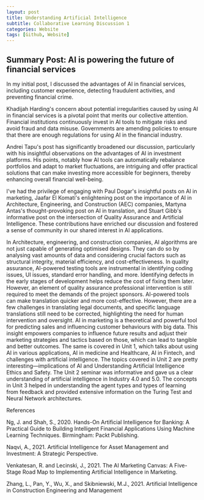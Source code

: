 ```yaml
---
layout: post
title: Understanding Artificial Intelligence
subtitle: Collaborative Learning Discussion 1 
categories: Website
tags: [Github, Website]
---
```

## Summary Post: AI is powering the future of financial services
In my initial post, I discussed the advantages of AI in financial services, including customer experience, detecting fraudulent activities, and preventing financial crime.

Khadijah Harding's concern about potential irregularities caused by using AI in financial services is a pivotal point that merits our collective attention. Financial institutions continuously invest in AI tools to mitigate risks and avoid fraud and data misuse. Governments are amending policies to ensure that there are enough regulations for using AI in the financial industry.

Andrei Tapu's post has significantly broadened our discussion, particularly with his insightful observations on the advantages of AI in investment platforms. His points, notably how AI tools can automatically rebalance portfolios and adapt to market fluctuations, are intriguing and offer practical solutions that can make investing more accessible for beginners, thereby enhancing overall financial well-being. 

I've had the privilege of engaging with Paul Dogar's insightful posts on AI in marketing, Jaafar El Komati's enlightening post on the importance of AI in Architecture, Engineering, and Construction (AEC) companies, Martyna Antas's thought-provoking post on AI in translation, and Stuart Gibb's informative post on the intersection of Quality Assurance and Artificial Intelligence. These contributions have enriched our discussion and fostered a sense of community in our shared interest in AI applications. 

In Architecture, engineering, and construction companies, AI algorithms are not just capable of generating optimised designs. They can do so by analysing vast amounts of data and considering crucial factors such as structural integrity, material efficiency, and cost-effectiveness.
In quality assurance, AI-powered testing tools are instrumental in identifying coding issues, UI issues, standard error handling, and more. Identifying defects in the early stages of development helps reduce the cost of fixing them later. However, an element of quality assurance professional intervention is still required to meet the demands of the project sponsors.
AI-powered tools can make translation quicker and more cost-effective. However, there are a few challenges in translating legal documents, and specific language translations still need to be corrected, highlighting the need for human intervention and oversight.
AI in marketing is a theoretical and powerful tool for predicting sales and influencing customer behaviours with big data. This insight empowers companies to influence future results and adjust their marketing strategies and tactics based on those, which can lead to tangible and better outcomes. 
The same is covered in Unit 1, which talks about using AI in various applications, AI in medicine and Healthcare, AI in Fintech, and challenges with artificial intelligence. The topics covered in Unit 2 are pretty interesting—implications of AI and Understanding Artificial Intelligence Ethics and Safety. The Unit 2 seminar was informative and gave us a clear understanding of artificial intelligence in Industry 4.0 and 5.0. The concepts in Unit 3 helped in understanding the agent types and types of learning from feedback and provided extensive information on the Turing Test and Neural Network architectures.

References

Ng, J. and Shah, S., 2020. Hands-On Artificial Intelligence for Banking: A Practical Guide to Building Intelligent Financial Applications Using Machine Learning Techniques. Birmingham: Packt Publishing. 

Naqvi, A., 2021. Artificial Intelligence for Asset Management and Investment: A Strategic Perspective. 

Venkatesan, R. and Lecinski, J., 2021. The AI Marketing Canvas: A Five-Stage Road Map to Implementing Artificial Intelligence in Marketing.

Zhang, L., Pan, Y., Wu, X., and Skibniewski, M.J., 2021. Artificial Intelligence in Construction Engineering and Management
